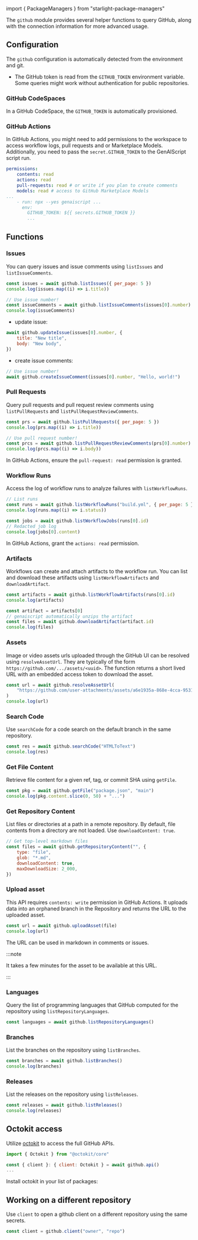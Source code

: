 import { PackageManagers } from "starlight-package-managers"

The `github` module provides several helper functions to query GitHub, along with the connection information for more advanced usage.

## Configuration

The `github` configuration is automatically detected from the environment and git.

- The GitHub token is read from the `GITHUB_TOKEN` environment variable. Some queries might work without authentication for public repositories.

### GitHub CodeSpaces

In a GitHub CodeSpace, the `GITHUB_TOKEN` is automatically provisioned.

### GitHub Actions

In GitHub Actions, you might need to add permissions to the workspace to access workflow logs, pull requests and or Marketplace Models.
Additionally, you need to pass the `secret.GITHUB_TOKEN` to the GenAIScript script run.

```yml title="genai.yml" 'actions: read' 'GITHUB_TOKEN: ${{ secrets.GITHUB_TOKEN }}'
permissions:
    contents: read
    actions: read
    pull-requests: read # or write if you plan to create comments
    models: read # access to GitHub Marketplace Models
...
    - run: npx --yes genaiscript ...
      env:
        GITHUB_TOKEN: ${{ secrets.GITHUB_TOKEN }}
        ...
```

## Functions

### Issues

You can query issues and issue comments using `listIssues` and `listIssueComments`.

```js
const issues = await github.listIssues({ per_page: 5 })
console.log(issues.map((i) => i.title))

// Use issue number!
const issueComments = await github.listIssueComments(issues[0].number)
console.log(issueComments)
```

- update issue:

```js
await github.updateIssue(issues[0].number, {
    title: "New title",
    body: "New body",
})
```

- create issue comments:

```js
// Use issue number!
await github.createIssueComment(issues[0].number, "Hello, world!")
```

### Pull Requests

Query pull requests and pull request review comments using `listPullRequests` and `listPullRequestReviewComments`.

```js
const prs = await github.listPullRequests({ per_page: 5 })
console.log(prs.map((i) => i.title))

// Use pull request number!
const prcs = await github.listPullRequestReviewComments(prs[0].number)
console.log(prcs.map((i) => i.body))
```

In GitHub Actions, ensure the `pull-request: read` permission is granted.

### Workflow Runs

Access the log of workflow runs to analyze failures with `listWorkflowRuns`.

```js
// List runs
const runs = await github.listWorkflowRuns("build.yml", { per_page: 5 })
console.log(runs.map((i) => i.status))

const jobs = await github.listWorkflowJobs(runs[0].id)
// Redacted job log
console.log(jobs[0].content)
```

In GitHub Actions, grant the `actions: read` permission.

### Artifacts

Workflows can create and attach artifacts to the workflow run.
You can list and download these artifacts using `listWorkflowArtifacts` and `downloadArtifact`.

```js
const artifacts = await github.listWorkflowArtifacts(runs[0].id)
console.log(artifacts)

const artifact = artifacts[0]
// genaiscript automatically unzips the artifact
const files = await github.downloadArtifact(artifact.id)
console.log(files)
```

### Assets

Image or video assets urls uploaded through the GitHub UI can be resolved using `resolveAssetUrl`.
They are typically of the form `https://github.com/.../assets/<uuid>`. The function returns a short lived URL with an embedded
access token to download the asset.

```js
const url = await github.resolveAssetUrl(
    "https://github.com/user-attachments/assets/a6e1935a-868e-4cca-9531-ad0ccdb9eace"
)
console.log(url)
```

### Search Code

Use `searchCode` for a code search on the default branch in the same repository.

```js
const res = await github.searchCode("HTMLToText")
console.log(res)
```

### Get File Content

Retrieve file content for a given ref, tag, or commit SHA using `getFile`.

```js
const pkg = await github.getFile("package.json", "main")
console.log(pkg.content.slice(0, 50) + "...")
```

### Get Repository Content

List files or directories at a path in a remote repository. By default, file contents from a directory are not loaded. Use `downloadContent: true`.

```js
// Get top-level markdown files
const files = await github.getRepositoryContent("", {
    type: "file",
    glob: "*.md",
    downloadContent: true,
    maxDownloadSize: 2_000,
})
```

### Upload asset

This API requires `contents: write` permission in GitHub Actions.
It uploads data into an orphaned branch in the Repository
and returns the URL to the uploaded asset.

```js
const url = await github.uploadAsset(file)
console.log(url)
```

The URL can be used in markdown in comments or issues.

:::note

It takes a few minutes for the asset to be available at this URL.

:::

### Languages

Query the list of programming languages that GitHub computed for the repository using `listRepositoryLanguages`.

```js
const languages = await github.listRepositoryLanguages()
```

### Branches

List the branches on the repository using `listBranches`.

```js
const branches = await github.listBranches()
console.log(branches)
```

### Releases

List the releases on the repository using `listReleases`.

```js
const releases = await github.listReleases()
console.log(releases)
```

## Octokit access

Utilize [octokit](https://www.npmjs.com/package/octokit) to access the full GitHub APIs.

```js
import { Octokit } from "@octokit/core"

const { client }: { client: Octokit } = await github.api()
...
```

Install octokit in your list of packages:

<PackageManagers pkg="octokit" dev />

## Working on a different repository

Use `client` to open a github client on a different repository using the same secrets.

```js
const client = github.client("owner", "repo")
```